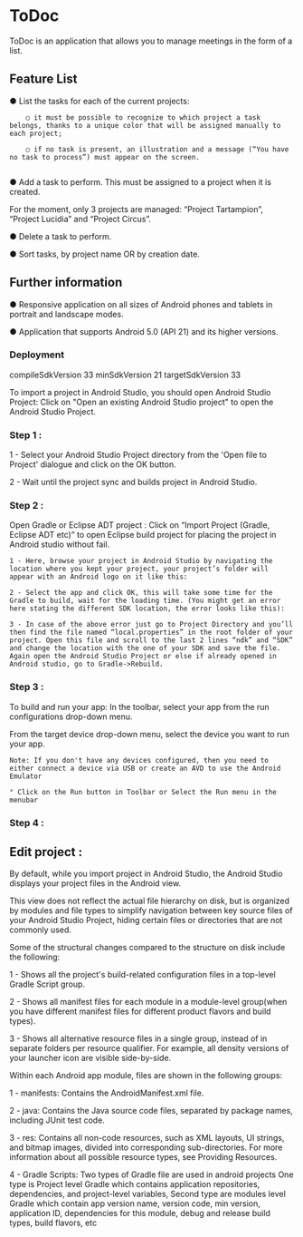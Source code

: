 # ToDoc

ToDoc is an application that allows you to manage meetings in the form of a list.


## Feature List

● List the tasks for each of the current projects:

```
    ○ it must be possible to recognize to which project a task belongs, thanks to a unique color that will be assigned manually to each project;

    ○ if no task is present, an illustration and a message (“You have no task to process”) must appear on the screen.
    
```

● Add a task to perform. This must be assigned to a project when it is created. 

For the moment, only 3 projects are managed: “Project Tartampion”, “Project Lucidia” and “Project Circus”.

● Delete a task to perform.

● Sort tasks, by project name OR by creation date.


## Further information

● Responsive application on all sizes of Android phones and tablets in portrait and landscape modes.

● Application that supports Android 5.0 (API 21) and its higher versions.


### Deployment

compileSdkVersion 33 minSdkVersion 21 targetSdkVersion 33

To import a project in Android Studio, you should open Android Studio Project: Click on "Open an existing Android Studio project" to open the Android Studio Project.


### Step 1 :

1 - Select your Android Studio Project directory from the 'Open file to Project' dialogue and click on the OK button.

2 - Wait until the project sync and builds project in Android Studio.

### Step 2 :

Open Gradle or Eclipse ADT project : Click on “Import Project (Gradle, Eclipse ADT etc)” to open Eclipse build project for placing the project in Android studio without fail.

```
1 - Here, browse your project in Android Studio by navigating the location where you kept your project, your project’s folder will appear with an Android logo on it like this:

2 - Select the app and click OK, this will take some time for the Gradle to build, wait for the loading time. (You might get an error here stating the different SDK location, the error looks like this):

3 - In case of the above error just go to Project Directory and you’ll then find the file named “local.properties” in the root folder of your project. Open this file and scroll to the last 2 lines “ndk” and “SDK” and change the location with the one of your SDK and save the file. Again open the Android Studio Project or else if already opened in Android studio, go to Gradle->Rebuild.
```

### Step 3 :

To build and run your app: In the toolbar, select your app from the run configurations drop-down menu.

From the target device drop-down menu, select the device you want to run your app.

```
Note: If you don't have any devices configured, then you need to either connect a device via USB or create an AVD to use the Android Emulator

° Click on the Run button in Toolbar or Select the Run menu in the menubar
```

### Step 4 :


## Edit project :

By default, while you import project in Android Studio, the Android Studio displays your project files in the Android view.

This view does not reflect the actual file hierarchy on disk, but is organized by modules and file types to simplify navigation between key source files of your Android Studio Project, hiding certain files or directories that are not commonly used.

Some of the structural changes compared to the structure on disk include the following:

1 - Shows all the project's build-related configuration files in a top-level Gradle Script group.

2 - Shows all manifest files for each module in a module-level group(when you have different manifest files for different product flavors and build types).

3 - Shows all alternative resource files in a single group, instead of in separate folders per resource qualifier. For example, all density versions of your launcher icon are visible side-by-side.



Within each Android app module, files are shown in the following groups:

1 - manifests: Contains the AndroidManifest.xml file.

2 - java: Contains the Java source code files, separated by package names, including JUnit test code.

3 - res: Contains all non-code resources, such as XML layouts, UI strings, and bitmap images, divided into corresponding sub-directories. 
For more information about all possible resource types, see Providing Resources.

4 - Gradle Scripts: Two types of Gradle file are used in android projects One type is Project level Gradle which contains application repositories, dependencies, and project-level variables, Second type are modules level Gradle which contain app version name, version code, min version, application ID, dependencies for this module, debug and release build types, build flavors, etc
